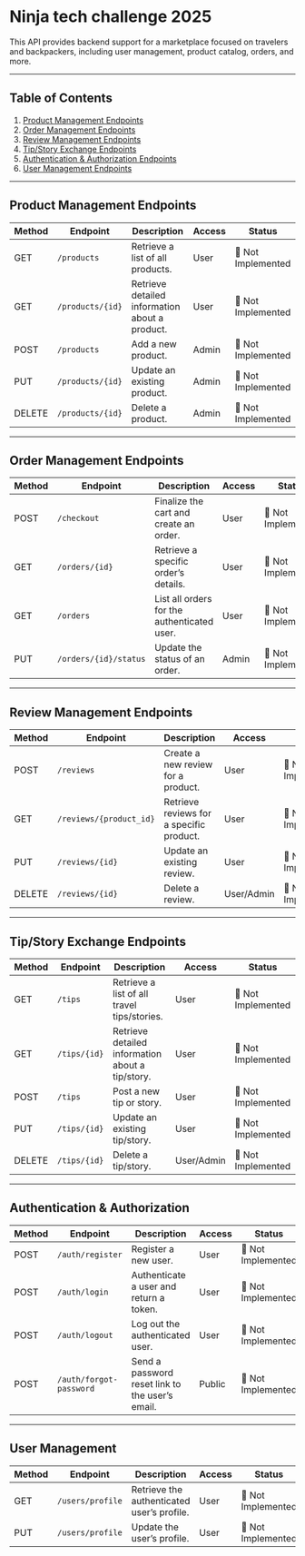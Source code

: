 # Ninja tech challenge 2025

This API provides backend support for a marketplace focused on travelers and backpackers, including user management, product catalog, orders, and more.

---

## Table of Contents

1. [Product Management Endpoints](#product-management-endpoints)
2. [Order Management Endpoints](#order-management-endpoints)
3. [Review Management Endpoints](#review-management-endpoints)
4. [Tip/Story Exchange Endpoints](#tipstory-exchange-endpoints)
5. [Authentication & Authorization Endpoints](#authentication--authorization-endpoints)
6. [User Management Endpoints](#user-management-endpoints)

---

## Product Management Endpoints

| **Method** | **Endpoint**     | **Description**                                | **Access** | **Status**         |
| ---------- | ---------------- | ---------------------------------------------- | ---------- | ------------------ |
| GET        | `/products`      | Retrieve a list of all products.               | User       | 🔴 Not Implemented |
| GET        | `/products/{id}` | Retrieve detailed information about a product. | User       | 🔴 Not Implemented |
| POST       | `/products`      | Add a new product.                             | Admin      | 🔴 Not Implemented |
| PUT        | `/products/{id}` | Update an existing product.                    | Admin      | 🔴 Not Implemented |
| DELETE     | `/products/{id}` | Delete a product.                              | Admin      | 🔴 Not Implemented |

---

## Order Management Endpoints

| **Method** | **Endpoint**          | **Description**                             | **Access** | **Status**         |
| ---------- | --------------------- | ------------------------------------------- | ---------- | ------------------ |
| POST       | `/checkout`           | Finalize the cart and create an order.      | User       | 🔴 Not Implemented |
| GET        | `/orders/{id}`        | Retrieve a specific order’s details.        | User       | 🔴 Not Implemented |
| GET        | `/orders`             | List all orders for the authenticated user. | User       | 🔴 Not Implemented |
| PUT        | `/orders/{id}/status` | Update the status of an order.              | Admin      | 🔴 Not Implemented |

---

## Review Management Endpoints

| **Method** | **Endpoint**            | **Description**                          | **Access** | **Status**         |
| ---------- | ----------------------- | ---------------------------------------- | ---------- | ------------------ |
| POST       | `/reviews`              | Create a new review for a product.       | User       | 🔴 Not Implemented |
| GET        | `/reviews/{product_id}` | Retrieve reviews for a specific product. | User       | 🔴 Not Implemented |
| PUT        | `/reviews/{id}`         | Update an existing review.               | User       | 🔴 Not Implemented |
| DELETE     | `/reviews/{id}`         | Delete a review.                         | User/Admin | 🔴 Not Implemented |

---

## Tip/Story Exchange Endpoints

| **Method** | **Endpoint** | **Description**                                  | **Access** | **Status**         |
| ---------- | ------------ | ------------------------------------------------ | ---------- | ------------------ |
| GET        | `/tips`      | Retrieve a list of all travel tips/stories.      | User       | 🔴 Not Implemented |
| GET        | `/tips/{id}` | Retrieve detailed information about a tip/story. | User       | 🔴 Not Implemented |
| POST       | `/tips`      | Post a new tip or story.                         | User       | 🔴 Not Implemented |
| PUT        | `/tips/{id}` | Update an existing tip/story.                    | User       | 🔴 Not Implemented |
| DELETE     | `/tips/{id}` | Delete a tip/story.                              | User/Admin | 🔴 Not Implemented |

---

## Authentication & Authorization

| **Method** | **Endpoint**            | **Description**                                 | **Access** | **Status**         |
| ---------- | ----------------------- | ----------------------------------------------- | ---------- | ------------------ |
| POST       | `/auth/register`        | Register a new user.                            | User       | 🔴 Not Implemented |
| POST       | `/auth/login`           | Authenticate a user and return a token.         | User       | 🔴 Not Implemented |
| POST       | `/auth/logout`          | Log out the authenticated user.                 | User       | 🔴 Not Implemented |
| POST       | `/auth/forgot-password` | Send a password reset link to the user’s email. | Public     | 🔴 Not Implemented |

---

## User Management

| **Method** | **Endpoint**     | **Description**                            | **Access** | **Status**         |
| ---------- | ---------------- | ------------------------------------------ | ---------- | ------------------ |
| GET        | `/users/profile` | Retrieve the authenticated user’s profile. | User       | 🔴 Not Implemented |
| PUT        | `/users/profile` | Update the user’s profile.                 | User       | 🔴 Not Implemented |
